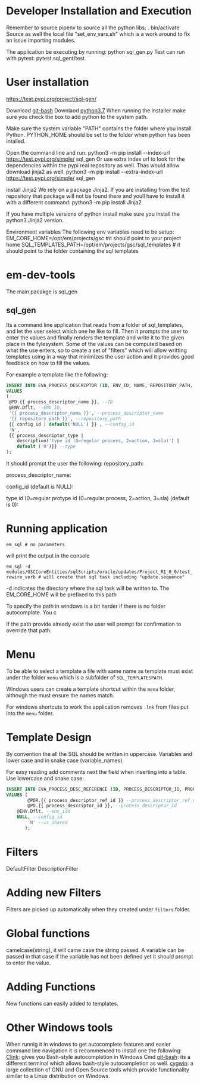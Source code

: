 # Developer Installation and Execution
Remember to source pipenv to source all the python libs: . bin/activate
Source as well the local file "set_env_vars.sh" which is a work around to fix an issue importing modules.

The application be executing by running: python sql_gen.py
Test can run with pytest: pytest sql_gent/test

# User installation
https://test.pypi.org/project/sql-gen/

Download [git-bash](https://git-scm.com/download/win)
Downlaod [python3.7](https://www.python.org/ftp/python/3.7.0/python-3.7.0.exe)
When running the installer make sure you check the box to add python to the system path.

Make sure the system variable "PATH" contains the folder where you install Python.
PYTHON_HOME should be set to the folder when python has been intalled.

Open the command line and run:
python3 -m pip install --index-url https://test.pypi.org/simple/ sql_gen 
Or use extra index url to look for the dependencies within the pypi real repository as well. Thas would allow download jinja2 as well.
python3 -m pip install --extra-index-url https://test.pypi.org/simple/ sql_gen 

Install Jinja2
We rely on a package Jinja2. If you are installing from the test repository that package will not be found there and youll have to install it with a different command:
python3 -m pip install Jinja2

If you have multiple versions of python install make sure you install the python3 Jinja2 version.
 

Environment variables
The following env variables need to be setup:
EM_CORE_HOME=/opt/em/projects/gsc #it should point to your project home
SQL_TEMPLATES_PATH=/opt/em/projects/gsc/sql_templates # it should point to the folder containing the sql templates

# em-dev-tools
 The main pacakge is sql_gen
 
 ## sql_gen
  Its a command line application that reads from a folder of sql_templates, and let the user select which one he like to fill. Then it prompts the user to enter the values and finally renders the template and write it to the given place in the fylesystem.
  Some of the values can be computed based on what the use enters, so to create a set of "filters" which will allow writting templates using in a way that minimizes the user action and it provides good feedback on how to fill the values.
 
For example a template like the following:


```sql
INSERT INTO EVA_PROCESS_DESCRIPTOR (ID, ENV_ID, NAME, REPOSITORY_PATH, CONFIG_PROCESS_ID, IS_DELETED, TYPE) 
VALUES 
(
 @PD.{{ process_descriptor_name }}, --ID
 @ENV.Dflt, --ENV_ID,
 '{{ process_descriptor_name }}', --process_descriptor_name
 '{{ repository_path }}', --repository_path 
 {{ config_id | default('NULL') }} , --config_id
 'N',
 {{ process_descriptor_type |
    description('type id (0=regular process, 2=action, 3=sla)') |
    default ('0')}} --type
);
```


It should prompt the user the following:
 repository_path:
 
 process_descriptor_name:
 
 config_id (default is NULL):
 
 type id (0=regular protype id (0=regular process, 2=action, 3=sla) (default is 0):
  
# Running application  

`em_sql # no parameters`

will print the output in the console

`em_sql -d modules/GSCCoreEntities/sqlScripts/oracle/updates/Project_R1_0_0/test_rewire_verb # will create that sql task including "update.sequence"`

-d indicates the directory where the sql task will be written to. The EM_CORE_HOME will be prefixed to this path

To specify the path in windows is a bit harder if there is no folder autocomplate. You c

If the path provide already exist the user will prompt for confirmation to override that path.

# Menu
To be able to select a template a file with same name as template must exist under the folder `menu` which is a subfolder of `SQL_TEMPLATESPATH`.

Windows users can create a template shortcut within the `menu` folder, although the must ensure the names match. 

For windows shortcuts to work the application removes `.lnk` from files put into the `menu` folder. 
# Template Design
By convention the all the SQL should be written in uppercase. 
Variables and lower case and in snake case (variable_names)

For easy reading add comments next the field when inserting into a table. Use lowercase and snake case:
```sql
INSERT INTO EVA_PROCESS_DESC_REFERENCE (ID, PROCESS_DESCRIPTOR_ID, PROCESS_DESCRIPTOR_ENV_ID, CONFIG_ID, IS_SHARED) 
VALUES (
        @PDR.{{ process_descriptor_ref_id }} --process_descriptor_ref_name,
        @PD.{{ process_descriptor_id }}, --process_descriptor_id
	@ENV.Dflt, --env_idd
	NULL, --config_id
       	'N' --is_shared
       );
```
# Filters
DefaultFilter
DescriptionFilter

# Adding new Filters
Filters are picked up automatically when they created under `filters` folder. 

# Global functions
camelcase(string), it will came case the string passed. A variable can be passed in that case if the variable has not been defined yet it should prompt to enter the value.
# Adding Functions
New functions can easily added to templates. 
# Other Windows tools
When runnig it in windows to get autocomplete features and easier command line navigation it is recommenced to install one the following:
[Clink]( http://mridgers.github.io/clink/): gives you Bash-style autocompletion in Windows Cmd
[git-bash](https://gitforwindows.org/): its a different terminal which allows  bash-style autocompletion as well. 
[cygwin](https://www.cygwin.com/): a large collection of GNU and Open Source tools which provide functionality similar to a Linux distribution on Windows. 
  
